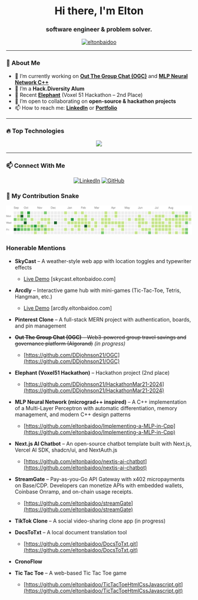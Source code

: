 <h1 align="center">Hi there, I'm Elton </h1>
<h3 align="center">software engineer & problem solver.</h3>

<p align="center">
  <a href="https://github.com/eltonbaidoo">
    <img src="https://komarev.com/ghpvc/?username=eltonbaidoo&label=Profile%20views&color=0e75b6&style=flat" alt="eltonbaidoo" />
  </a>
</p>

---


### 🚀 About Me
- 🌱 I’m currently working on **[Out The Group Chat (OGC)](https://github.com/DDjohnson21/OGC)** and **[MLP Neural Network C++](https://github.com/eltonbaidoo/Implementing-a-MLP-in-Cpp)**
- 💼 I’m a **Hack.Diversity Alum**
- 🔭 Recent **[Elephant](https://github.com/DDjohnson21/HackathonMar21-2024)** (Voxel 51 Hackathon – 2nd Place)
- 👯 I’m open to collaborating on **open-source & hackathon projects**
- 📫 How to reach me: **[LinkedIn](https://linkedin.com/in/baidooelton)** or **[Portfolio](https://eltonbaidoo.com)**
<!-- --- -->

<!--
Temp API limit
### 📊 GitHub Stats
<p align="center">
  <img align="center" src="https://github-readme-stats.vercel.app/api?username=eltonbaidoo&show_icons=true&locale=en&theme=tokyonight" alt="eltonbaidoo" />
</p>
-->



---

### 🔥 Top Technologies
<p align="center">
  <img src="https://skillicons.dev/icons?i=cpp,c,docker,python,js,react,aws,git,vercel,django,next,linux,mongodb" />
</p>

---

### 📫 Connect With Me
<p align="center">
  <a href="https://linkedin.com/in/baidooelton"><img src="https://img.shields.io/badge/LinkedIn-blue?style=flat&logo=linkedin" alt="LinkedIn"></a>
  <a href="https://github.com/eltonbaidoo"><img src="https://img.shields.io/github/followers/eltonbaidoo?style=social" alt="GitHub"></a>
</p>

### 🐍 My Contribution Snake
<p align="center">
  <img src="https://raw.githubusercontent.com/eltonbaidoo/eltonbaidoo/main/output/github-contribution-grid-snake.svg" />
</p>

### Honerable Mentions
- **SkyCast** – A weather-style web app with location toggles and typewriter effects    
  - [Live Demo](https://skycast.eltonbaidoo.com) [skycast.eltonbaidoo.com]

- **Arcdly** – Interactive game hub with mini-games (Tic-Tac-Toe, Tetris, Hangman, etc.)  
  - [Live Demo](https://arcdly.eltonbaidoo.com)  [arcdly.eltonbaidoo.com]

- **Pinterest Clone** – A full-stack MERN project with authentication, boards, and pin management  

- ~~**Out The Group Chat (OGC)** – Web3-powered group travel savings and governance platform (Algorand)~~ *(in progress)*  
  - [https://github.com/DDjohnson21/OGC](https://github.com/DDjohnson21/OGC)  

- **Elephant (Voxel51 Hackathon)** – Hackathon project (2nd place)  
  - [https://github.com/DDjohnson21/HackathonMar21-2024](https://github.com/DDjohnson21/HackathonMar21-2024)  

- **MLP Neural Network (micrograd++ inspired)** – A C++ implementation of a Multi-Layer Perceptron with automatic differentiation, memory management, and modern C++ design patterns  
  - [https://github.com/eltonbaidoo/Implementing-a-MLP-in-Cpp](https://github.com/eltonbaidoo/Implementing-a-MLP-in-Cpp)  

- **Next.js AI Chatbot** – An open-source chatbot template built with Next.js, Vercel AI SDK, shadcn/ui, and NextAuth.js  
  - [https://github.com/eltonbaidoo/nextjs-ai-chatbot](https://github.com/eltonbaidoo/nextjs-ai-chatbot)  

- **StreamGate** – Pay-as-you-Go API Gateway with x402 micropayments on Base/CDP. Developers can monetize APIs with embedded wallets, Coinbase Onramp, and on-chain usage receipts.  
  - [https://github.com/eltonbaidoo/streamGate](https://github.com/eltonbaidoo/streamGate)
    
- **TikTok Clone** – A social video-sharing clone app (in progress)
  
- **DocsToTxt** – A local document translation tool  
  - [https://github.com/eltonbaidoo/DocsToTxt.git](https://github.com/eltonbaidoo/DocsToTxt.git)  
    

- **CronoFlow**
- **Tic Tac Toe** – A web-based Tic Tac Toe game  
  - [https://github.com/eltonbaidoo/TicTacToeHtmlCssJavascript.git](https://github.com/eltonbaidoo/TicTacToeHtmlCssJavascript.git)   
